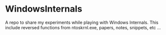 # WindowsInternals 
A repo to share my experiments while playing with Windows Internals. This include reversed functions from ntoskrnl.exe, papers, notes, snippets, etc ...

